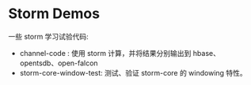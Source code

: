 # Storm Demos

一些 storm 学习试验代码:

 -  channel-code : 使用 storm 计算，并将结果分别输出到 hbase、opentsdb、open-falcon
 -  storm-core-window-test:   测试、验证 storm-core 的 windowing 特性。
